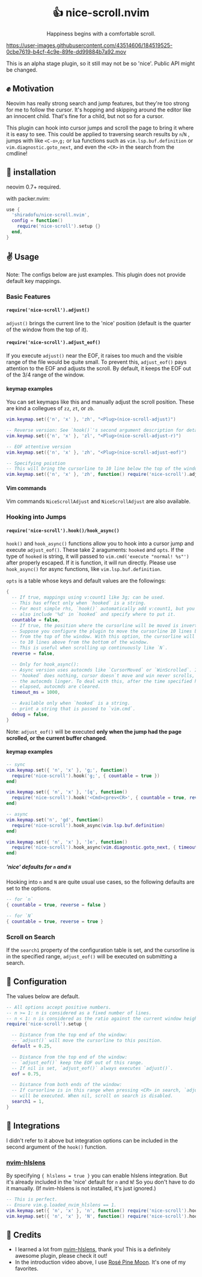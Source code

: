 <p align="center">
  <h1 align="center">👍 nice-scroll.nvim</h1>
</p>

<p align="center">
  Happiness begins with a comfortable scroll.
</p>

https://user-images.githubusercontent.com/43514606/184519525-0cbe7619-b4cf-4c9e-89fe-dd99884b7a92.mov

This is an alpha stage plugin, so it still may not be so 'nice'. Public API
might be changed.

## ✊ Motivation

Neovim has really strong search and jump features, but they're too strong for me
to follow the cursor. It's hopping and skipping around the editor like an
innocent child. That's fine for a child, but not so for a cursor.

This plugin can hook into cursor jumps and scroll the page to bring it where it
is easy to see. This could be applied to traversing search results by `n`/`N` ,
jumps with like `<C-o>`,`g;` or lua functions such as `vim.lsp.buf.definition`
or `vim.diagnostic.goto_next`, and even the `<CR>` in the search from the
cmdline!

## 👋 installation

neovim 0.7+ required.

with packer.nvim:

```lua
use {
  'shiradofu/nice-scroll.nvim',
  config = function()
    require('nice-scroll').setup {}
  end,
}
```

## ✌️ Usage

Note: The configs below are just examples. This plugin does not provide default
key mappings.

### Basic Features

#### `require('nice-scroll').adjust()`

`adjust()` brings the current line to the 'nice' position (default is the
quarter of the window from the top of it).

#### `require('nice-scroll').adjust_eof()`

If you execute `adjust()` near the EOF, it raises too much and the visible range
of the file would be quite small. To prevent this, `adjust_eof()` pays attention
to the EOF and adjusts the scroll. By default, it keeps the EOF out of the 3/4
range of the window.

#### keymap examples

You can set keymaps like this and manually adjust the scroll position. These are
kind a collegues of `zz`, `zt`, or `zb`.

```lua
vim.keymap.set({'n', 'x' }, 'zh', "<Plug>(nice-scroll-adjust)")

-- Reverse version: See `hook()`'s second argument description for details.
vim.keymap.set({'n', 'x' }, 'zl', "<Plug>(nice-scroll-adjust-r)")

-- EOF attentive version
vim.keymap.set({'n', 'x' }, 'zh', "<Plug>(nice-scroll-adjust-eof)")

-- Specifying poistion
-- This will bring the cursorline to 10 line below the top of the window
vim.keymap.set({'n', 'x' }, 'zh', function() require('nice-scroll').adjust(10) end)
```

#### Vim commands

Vim commands `NiceScrollAdjust` and `NiceScrollAdjust` are also available.

### Hooking into Jumps

#### `require('nice-scroll').hook()/hook_async()`

`hook()` and `hook_async()` functions allow you to hook into a cursor jump and
execute `adjust_eof()`. These take 2 araguments: `hooked` and `opts`. If the
type of `hooked` is string, it will passed to `vim.cmd('execute "normal! %s"')`
after properly escaped. If it is function, it will run directly. Please use
`hook_async()` for async functions, like `vim.lsp.buf.definition`.

`opts` is a table whose keys and default values are the followings:

```lua
{
  -- If true, mappings using v:count1 like 3g; can be used.
  -- This has effect only when `hooked` is a string.
  -- For most simple rhs, `hook()` automatically add v:count1, but you can
  -- also include '%d' in `hooked` and specify where to put it.
  countable = false,
  -- If true, the position where the cursorline will be moved is inverted.
  -- Suppose you configure the plugin to move the cursorline 10 lines below
  -- from the top of the window. With this option, the cursorline will be moved
  -- to 10 lines above from the bottom of the window.
  -- This is useful when scrolling up continuously like `N`.
  reverse = false,

  -- Only for hook_async():
  -- Async version uses autocmds like `CursorMoved` or `WinScrolled`. If
  -- 'hooked` does nothing, cursor doesn`t move and win never scrolls, which let
  -- the autocmds linger. To deal with this, after the time specified here
  -- elapsed, autocmds are cleared.
  timeout_ms = 1000,

  -- Available only when `hooked` is a string.
  -- print a string that is passed to `vim.cmd`.
  debug = false,
}
```

Note: `adjust_eof()` will be executed **only when the jump had the page
scrolled, or the current buffer changed**.

#### keymap examples

```lua
-- sync
vim.keymap.set({ 'n', 'x' }, 'g;', function()
  require('nice-scroll').hook('g;', { countable = true })
end)

vim.keymap.set({ 'n', 'x' }, '[q', function()
  require('nice-scroll').hook('<Cmd>cprev<CR>', { countable = true, reverse = true })
end)

-- async
vim.keymap.set('n', 'gd', function()
  require('nice-scroll').hook_async(vim.lsp.buf.definition)
end)

vim.keymap.set({ 'n', 'x' }, ']e', function()
  require('nice-scroll').hook_async(vim.diagnostic.goto_next, { timeout = 2000 })
end)
```

##### 'nice' defaults for `n` and `N`

Hooking into `n` and `N` are quite usual use cases, so the following defaults
are set to the options.

```lua
-- for `n`
{ countable = true, reverse = false }

-- for `N`
{ countable = true, reverse = true }
```

### Scroll on Search

If the `search1` property of the configuration table is set, and the cursorline
is in the specified range, `adjust_eof()` will be executed on submitting a
search.

## 💪 Configuration

The values below are default.

```lua
-- All options accept positive numbers.
-- n >= 1: n is considered as a fixed number of lines.
-- n < 1: n is considered as the ratio against the current window height.
require('nice-scroll').setup {

  -- Distance from the top end of the window:
  -- `adjust()` will move the cursorline to this position.
  default = 0.25,

  -- Distance from the top end of the window:
  -- `adjust_eof()` keep the EOF out of this range.
  -- If nil is set, `adjust_eof()` always executes `adjust()`.
  eof = 0.75,

  -- Distance from both ends of the window:
  -- If cursorline is in this range when pressing <CR> in search, `adjust_eof()`
  -- will be executed. When nil, scroll on search is disabled.
  search1 = 1,
}
```

## 🤝 Integrations

I didn't refer to it above but integration options can be included in the second
argument of the `hook()` function.

### [nvim-hlslens](https://github.com/kevinhwang91/nvim-hlslens/)

By specifying `{ hlslens = true }` you can enable hlslens integration. But it's
already included in the 'nice' default for `n` and `N`! So you don't have to do
it manually. (If nvim-hlslens is not installed, it's just ignored.)

```lua
-- This is perfect.
-- Ensure vim.g.loaded_nvim_hlslens == 1.
vim.keymap.set({ 'n', 'x' }, 'n', function() require('nice-scroll').hook('n') end)
vim.keymap.set({ 'n', 'x' }, 'N', function() require('nice-scroll').hook('N') end)
```

## 🙏 Credits

- I learned a lot from
  [nvim-hlslens](https://github.com/kevinhwang91/nvim-hlslens/), thank you! This
  is a definitely awesome plugin, please check it out!
- In the introduction video above, I use
  [Rosé Pine Moon](https://github.com/rose-pine/neovim). It's one of my
  favorites.
